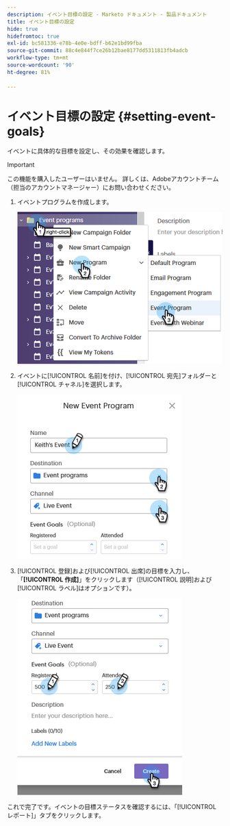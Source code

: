 ```yaml
---
description: イベント目標の設定 - Marketo ドキュメント - 製品ドキュメント
title: イベント目標の設定
hide: true
hidefromtoc: true
exl-id: bc581336-e78b-4e0e-bdff-b62e1bd99fba
source-git-commit: 88c4e844f7ce26b12bae8177dd5311813fb4adcb
workflow-type: tm+mt
source-wordcount: '90'
ht-degree: 81%

---
```


# イベント目標の設定 {#setting-event-goals}

イベントに具体的な目標を設定し、その効果を確認します。

>[!IMPORTANT]
>
>この機能を購入したユーザーはいません。 詳しくは、Adobeアカウントチーム（担当のアカウントマネージャー）にお問い合わせください。

1. イベントプログラムを作成します。

   ![画像 1](assets/setting-event-goals-1.png)

1. イベントに[!UICONTROL 名前]を付け、[!UICONTROL 宛先]フォルダーと[!UICONTROL チャネル]を選択します。

   ![画像 2](assets/setting-event-goals-2.png)

1. [!UICONTROL 登録]および[!UICONTROL 出席]の目標を入力し、「**[!UICONTROL 作成]**」をクリックします（[!UICONTROL 説明]および[!UICONTROL ラベル]はオプションです）。

   ![画像 3](assets/setting-event-goals-3.png)

これで完了です。イベントの目標ステータスを確認するには、「[!UICONTROL レポート]」タブをクリックします。
